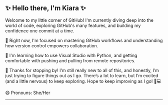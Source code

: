 ## ✨ Hello there, I'm Kiara ✨

Welcome to my little corner of GitHub! I'm currently diving deep into the world of code, exploring GitHub's many features, and building my confidence one commit at a time.

🔭 Right now, I'm focused on mastering GitHub workflows and understanding how version control empowers collaboration.

🌱 I'm learning how to use Visual Studio with Python, and getting comfortable with pushing and pulling from remote repositories.

💬 Thanks for stopping by! I'm still really new to all of this, and honestly, I’m just trying to figure things out as I go. There’s a lot to learn, but I’m excited (and a little nervous) to keep exploring. Hope to keep improving as I go!  🌱💻

😄 Pronouns: She/Her

---

<!--
**Key-Roberson/Key-Roberson** is a  _special_  repository because its `README.md` (this file) appears on your GitHub profile.

Here are some ideas to get you started:



- 👯 I’m looking to collaborate on ...
- 🤔 I’m looking for help with ...
- 💬 Ask me about ...
- 📫 How to reach me: ...

- ⚡ Fun fact: ...
-->
